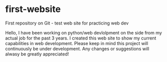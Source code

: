 # first-website
First repository on Git - test web site for practicing web dev

Hello,  I have been working on python/web devlolpment on the side from my actual job for the past 3 years.
I created this web site to show my current capabilities in web development.  Please keep in mind this project will continuously be under development.  Any changes or suggestions will alwasy be greatly appreciated!
